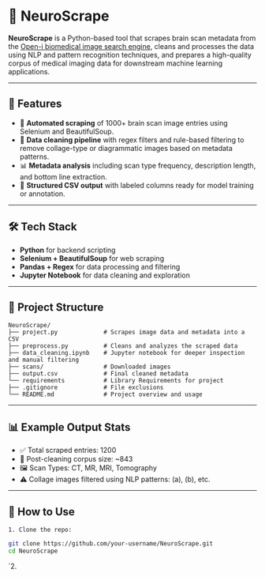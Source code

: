 # 🧠 NeuroScrape

**NeuroScrape** is a Python-based tool that scrapes brain scan metadata from the [Open-i biomedical image search engine](https://openi.nlm.nih.gov/), cleans and processes the data using NLP and pattern recognition techniques, and prepares a high-quality corpus of medical imaging data for downstream machine learning applications.

---

## 🚀 Features

- 🔎 **Automated scraping** of 1000+ brain scan image entries using Selenium and BeautifulSoup.
- 🧹 **Data cleaning pipeline** with regex filters and rule-based filtering to remove collage-type or diagrammatic images based on metadata patterns.
- 📊 **Metadata analysis** including scan type frequency, description length, and bottom line extraction.
- 📁 **Structured CSV output** with labeled columns ready for model training or annotation.

---

## 🛠️ Tech Stack

- **Python** for backend scripting
- **Selenium + BeautifulSoup** for web scraping
- **Pandas + Regex** for data processing and filtering
- **Jupyter Notebook** for data cleaning and exploration

---

## 📁 Project Structure

```plaintext
NeuroScrape/
├── project.py             # Scrapes image data and metadata into a CSV
├── preprocess.py          # Cleans and analyzes the scraped data
├── data_cleaning.ipynb    # Jupyter notebook for deeper inspection and manual filtering
├── scans/                 # Downloaded images
├── output.csv             # Final cleaned metadata
└── requirements           # Library Requirements for project
├── .gitignore             # File exclusions
└── README.md              # Project overview and usage
```

---

## 📊 Example Output Stats

- ✅ Total scraped entries: 1200
- 🧹 Post-cleaning corpus size: ~843
- 🖼️ Scan Types: CT, MR, MRI, Tomography
- ⚠️ Collage images filtered using NLP patterns: (a), (b), etc.

---

## 📌 How to Use

`1. Clone the repo:`
```bash
git clone https://github.com/your-username/NeuroScrape.git
cd NeuroScrape
```

`2. 
